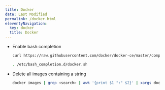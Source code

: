 ```yaml
---
title: Docker
date: Last Modified 
permalink: /docker.html
eleventyNavigation:
  key: docker
  title: Docker
---
```


* Enable bash completion
  ```bash
  curl https://raw.githubusercontent.com/docker/docker-ce/master/components/cli/contrib/completion/bash/docker -o /etc/bash_completion.d/docker.sh
  
  . /etc/bash_completion.d/docker.sh
  ```

* Delete all images containing a string
  ```bash
  docker images | grep <search> | awk '{print $1 ":" $2}' | xargs docker rmi
  ```
